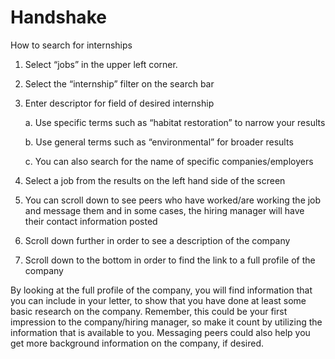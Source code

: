 # Handshake

How to search for internships

1. Select “jobs” in the upper left corner.  
2.  Select the “internship” filter on the search bar
3. Enter descriptor for field of desired internship

   a. Use specific terms such as “habitat restoration” to narrow your results
   
    b. Use general terms such as “environmental” for broader results
   
    c. You can also search for the name of specific companies/employers
4.  Select a job from the results on the left hand side of the screen
5. You can scroll down to see peers who have worked/are working the job and message them and in some cases, the hiring manager will have their contact information posted
6. Scroll down further in order to see a description of the company
7. Scroll down to the bottom in order to find the link to a full profile of the company

By looking at the full profile of the company, you will find information that you can include in your letter, to show that you have done at least some basic research on the company.  Remember, this could be your first impression to the company/hiring manager, so make it count by utilizing the information that is available to you.  Messaging peers could also help you get more background information on the company, if desired.  

